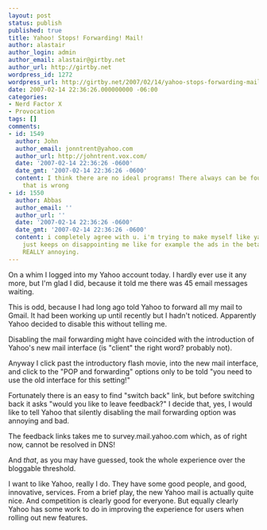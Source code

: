 ```yaml
---
layout: post
status: publish
published: true
title: Yahoo! Stops! Forwarding! Mail!
author: alastair
author_login: admin
author_email: alastair@girtby.net
author_url: http://girtby.net
wordpress_id: 1272
wordpress_url: http://girtby.net/2007/02/14/yahoo-stops-forwarding-mail
date: 2007-02-14 22:36:26.000000000 -06:00
categories:
- Nerd Factor X
- Provocation
tags: []
comments:
- id: 1549
  author: John
  author_email: jonntrent@yahoo.com
  author_url: http://johntrent.vox.com/
  date: '2007-02-14 22:36:26 -0600'
  date_gmt: '2007-02-14 22:36:26 -0600'
  content: I think there are no ideal programs! There always can be found something
    that is wrong
- id: 1550
  author: Abbas
  author_email: ''
  author_url: ''
  date: '2007-02-14 22:36:26 -0600'
  date_gmt: '2007-02-14 22:36:26 -0600'
  content: i completely agree with u. i'm trying to make myself like yahoo but it
    just keeps on disappointing me like for example the ads in the beta mail are REALLY
    REALLY annoying.
---
```

On a whim I logged into my Yahoo account today. I hardly ever use it any more, but I'm glad I did, because it told me there was 45 email messages waiting.

This is odd, because I had long ago told Yahoo to forward all my mail to Gmail. It had been working up until recently but I hadn't noticed. Apparently Yahoo decided to disable this without telling me.

Disabling the mail forwarding might have coincided with the introduction of Yahoo's new mail interface (is "client" the right word? probably not).

Anyway I click past the introductory flash movie, into the new mail interface, and click to the "POP and forwarding" options only to be told "you need to use the old interface for this setting!"

Fortunately there is an easy to find "switch back" link, but before switching back it asks "would you like to leave feedback?" I decide that, yes, I would like to tell Yahoo that silently disabling the mail forwarding option was annoying and bad.

The feedback links takes me to survey.mail.yahoo.com which, as of right now, cannot be resolved in DNS!

And *that*, as you may have guessed, took the whole experience over the bloggable threshold.

I want to like Yahoo, really I do. They have some good people, and good, innovative, services. From a brief play, the new Yahoo mail is actually quite nice. And competition is clearly good for everyone. But equally clearly Yahoo has some work to do in improving the experience for users when rolling out new features.
